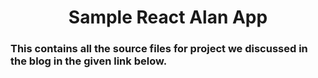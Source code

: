 <h1 align='center'>Sample React Alan App</h1>

###  This contains all the source files for project we discussed in the blog in the given link below.
